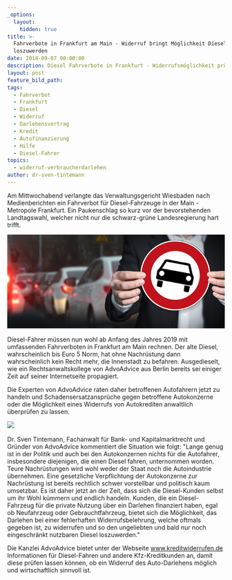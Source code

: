 ```yaml
---
_options:
  layout:
    hidden: true
title: >-
  Fahrverbote in Frankfurt am Main - Widerruf bringt Möglichkeit Diesel
  loszuwerden
date: 2018-09-07 00:00:00
description: Diesel Fahrverbote in Frankfurt - Widerrufsmöglichkeit prüfen lassen
layout: post
feature_bild_path:
tags:
  - Fahrverbot
  - Frankfurt
  - Diesel
  - Widerruf
  - Darlehensvertrag
  - Kredit
  - Autofinanzierung
  - Hilfe
  - Diesel-Fahrer
topics:
  - widerruf-verbraucherdarlehen
author: dr-sven-tintemann
---
```


Am Mittwochabend verlangte das Verwaltungsgericht Wiesbaden nach Medienberichten ein Fahrverbot für Diesel-Fahrzeuge in der Main - Metropole Frankfurt. Ein Paukenschlag so kurz vor der bevorstehenden Landtagswahl, welcher nicht nur die schwarz-grüne Landesregierung hart trifft.

![](/uploads/auto-2679743-640-5.jpg)

Diesel-Fahrer müssen nun wohl ab Anfang des Jahres 2019 mit umfassenden Fahrverboten in Frankfurt am Main rechnen. Der alte Diesel, wahrscheinlich bis Euro 5 Norm, hat ohne Nachrüstung dann wahrscheinlich kein Recht mehr, die Innenstadt zu befahren. Ausgedieselt, wie ein Rechtsanwaltskollege von AdvoAdvice aus Berlin bereits sei einiger Zeit auf seiner Internetseite propagiert.

Die Experten von AdvoAdvice raten daher betroffenen Autofahrern jetzt zu handeln und Schadensersatzansprüche gegen betroffene Autokonzerne oder die Möglichkeit eines Widerrufs von Autokrediten anwaltlich überprüfen zu lassen.

![](/uploads/diesel-zapfsäule.jpg)

Dr. Sven Tintemann, Fachanwalt für Bank- und Kapitalmarktrecht und Gründer von AdvoAdvice kommentiert die Situation wie folgt: "Lange genug ist in der Politik und auch bei den Autokonzernen nichts für die Autofahrer, insbesondere diejenigen, die einen Diesel fahren, unternommen worden. Teure Nachrüstungen wird wohl weder der Staat noch die Autoindustrie übernehmen. Eine gesetzliche Verpflichtung der Autokonzerne zur Nachrüstung ist bereits rechtlich schwer vorstellbar und politisch kaum umsetzbar. Es ist daher jetzt an der Zeit, dass sich die Diesel-Kunden selbst um ihr Wohl kümmern und endlich handeln. Kunden, die ein Diesel-Fahrzeug für die private Nutzung über ein Darlehen finanziert haben, egal ob Neufahrzeug oder Gebrauchtfahrzeug, bietet sich die Möglichkeit, das Darlehen bei einer fehlerhaften Widerrufsbelehrung, welche oftmals gegeben ist, zu widerrufen und so den ungeliebten und bald nur noch eingeschränkt nutzbaren Diesel loszuwerden."

Die Kanzlei AdvoAdvice bietet unter der Webseite www.kreditwiderrufen.de Informationen für Diesel-Fahren und andere Kfz-Kreditkunden an, damit diese prüfen lassen können, ob ein Widerruf des Auto-Darlehens möglich und wirtschaftlich sinnvoll ist.